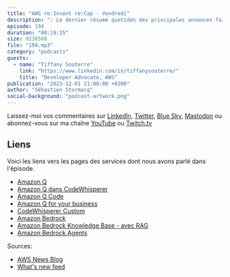 ```yaml
---
title: "AWS re:Invent re:Cap - Vendredi"
description: ": Le dernier résumé quotiden des principales annonces faites à re:Invent 2023. Enregistré à Las Vegas le Vendredi 1er décembre 2023."
episode: 194
duration: "00:19:15"
size: 9238508
file: "194.mp3"
category: "podcasts"
guests:
  - name: "Tiffany Souterre"
    link: "https://www.linkedin.com/in/tiffanysouterre/"
    title: "Developer Advocate, AWS"
publication: "2023-12-01 21:00:00 +0200"
author: "Sébastien Stormacq"
social-background: "podcast-artwork.png"
---
```


Laissez-moi vos commentaires sur [LinkedIn](https://www.linkedin.com/in/sebastienstormacq/), [Twitter](https://twitter.com/sebsto), [Blue Sky](https://bsky.app/profile/sebsto.bsky.social), [Mastodon](https://awscommunity.social/@sebsto) ou abonnez-vous sur ma chaîne [YouTube](https://www.youtube.com/sebsto) ou [Twitch.tv](https://www.twitch.tv/sebAWS)

## Liens

Voici les liens vers les pages des services dont nous avons parlé dans l'épisode.

- [Amazon Q](https://aws.amazon.com/q/)
- [Amazon Q dans CodeWhisperer](https://aws.amazon.com/codewhisperer/q/)
- [Amazon Q Code](https://aws.amazon.com/blogs/aws/upgrade-your-java-applications-with-amazon-q-code-transformation-preview/)
- [Amazon Q for your business](https://aws.amazon.com/q/business-expert/)
- [CodeWhisperer Custom](https://aws.amazon.com/codewhisperer/customize/)
- [Amazon Bedrock](https://aws.amazon.com/bedrock/)
- [Amazon Bedrock Knowledge Base - avec RAG](https://aws.amazon.com/bedrock/knowledge-bases/)
- [Amazon Bedrock Agents](https://aws.amazon.com/bedrock/agents/)


Sources: 

- [AWS News Blog](https://aws.amazon.com/blogs/aws/)
- [What's new feed](https://aws.amazon.com/about-aws/whats-new/2023/)
